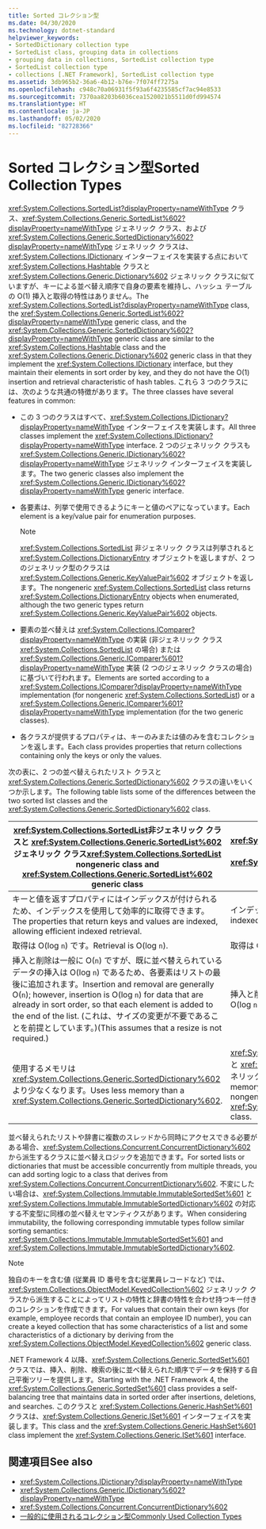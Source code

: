 ```yaml
---
title: Sorted コレクション型
ms.date: 04/30/2020
ms.technology: dotnet-standard
helpviewer_keywords:
- SortedDictionary collection type
- SortedList class, grouping data in collections
- grouping data in collections, SortedList collection type
- SortedList collection type
- collections [.NET Framework], SortedList collection type
ms.assetid: 3db965b2-36a6-4b12-b76e-7f074ff7275a
ms.openlocfilehash: c948c70a06931f5f93a6f4235585cf7ac94e8533
ms.sourcegitcommit: 7370aa8203b6036cea1520021b5511d0fd994574
ms.translationtype: HT
ms.contentlocale: ja-JP
ms.lasthandoff: 05/02/2020
ms.locfileid: "82728366"
---
```

# <a name="sorted-collection-types"></a><span data-ttu-id="8f9de-102">Sorted コレクション型</span><span class="sxs-lookup"><span data-stu-id="8f9de-102">Sorted Collection Types</span></span>

<span data-ttu-id="8f9de-103"><xref:System.Collections.SortedList?displayProperty=nameWithType> クラス、<xref:System.Collections.Generic.SortedList%602?displayProperty=nameWithType> ジェネリック クラス、および <xref:System.Collections.Generic.SortedDictionary%602?displayProperty=nameWithType> ジェネリック クラスは、<xref:System.Collections.IDictionary> インターフェイスを実装する点において <xref:System.Collections.Hashtable> クラスと <xref:System.Collections.Generic.Dictionary%602> ジェネリック クラスに似ていますが、キーによる並べ替え順序で自身の要素を維持し、ハッシュ テーブルの O(1) 挿入と取得の特性はありません。</span><span class="sxs-lookup"><span data-stu-id="8f9de-103">The <xref:System.Collections.SortedList?displayProperty=nameWithType> class, the <xref:System.Collections.Generic.SortedList%602?displayProperty=nameWithType> generic class, and the <xref:System.Collections.Generic.SortedDictionary%602?displayProperty=nameWithType> generic class are similar to the <xref:System.Collections.Hashtable> class and the <xref:System.Collections.Generic.Dictionary%602> generic class in that they implement the <xref:System.Collections.IDictionary> interface, but they maintain their elements in sort order by key, and they do not have the O(1) insertion and retrieval characteristic of hash tables.</span></span> <span data-ttu-id="8f9de-104">これら 3 つのクラスには、次のような共通の特徴があります。</span><span class="sxs-lookup"><span data-stu-id="8f9de-104">The three classes have several features in common:</span></span>

- <span data-ttu-id="8f9de-105">この 3 つのクラスはすべて、<xref:System.Collections.IDictionary?displayProperty=nameWithType> インターフェイスを実装します。</span><span class="sxs-lookup"><span data-stu-id="8f9de-105">All three classes implement the <xref:System.Collections.IDictionary?displayProperty=nameWithType> interface.</span></span> <span data-ttu-id="8f9de-106">2 つのジェネリック クラスも <xref:System.Collections.Generic.IDictionary%602?displayProperty=nameWithType> ジェネリック インターフェイスを実装します。</span><span class="sxs-lookup"><span data-stu-id="8f9de-106">The two generic classes also implement the <xref:System.Collections.Generic.IDictionary%602?displayProperty=nameWithType> generic interface.</span></span>

- <span data-ttu-id="8f9de-107">各要素は、列挙で使用できるようにキーと値のペアになっています。</span><span class="sxs-lookup"><span data-stu-id="8f9de-107">Each element is a key/value pair for enumeration purposes.</span></span>

   > [!NOTE]
   > <span data-ttu-id="8f9de-108"><xref:System.Collections.SortedList> 非ジェネリック クラスは列挙されると <xref:System.Collections.DictionaryEntry> オブジェクトを返しますが、2 つのジェネリック型のクラスは <xref:System.Collections.Generic.KeyValuePair%602> オブジェクトを返します。</span><span class="sxs-lookup"><span data-stu-id="8f9de-108">The nongeneric <xref:System.Collections.SortedList> class returns <xref:System.Collections.DictionaryEntry> objects when enumerated, although the two generic types return <xref:System.Collections.Generic.KeyValuePair%602> objects.</span></span>

- <span data-ttu-id="8f9de-109">要素の並べ替えは <xref:System.Collections.IComparer?displayProperty=nameWithType> の実装 (非ジェネリック クラス <xref:System.Collections.SortedList> の場合) または <xref:System.Collections.Generic.IComparer%601?displayProperty=nameWithType> 実装 (2 つのジェネリック クラスの場合) に基づいて行われます。</span><span class="sxs-lookup"><span data-stu-id="8f9de-109">Elements are sorted according to a <xref:System.Collections.IComparer?displayProperty=nameWithType> implementation (for nongeneric <xref:System.Collections.SortedList>) or a <xref:System.Collections.Generic.IComparer%601?displayProperty=nameWithType> implementation (for the two generic classes).</span></span>

- <span data-ttu-id="8f9de-110">各クラスが提供するプロパティは、キーのみまたは値のみを含むコレクションを返します。</span><span class="sxs-lookup"><span data-stu-id="8f9de-110">Each class provides properties that return collections containing only the keys or only the values.</span></span>

<span data-ttu-id="8f9de-111">次の表に、2 つの並べ替えられたリスト クラスと <xref:System.Collections.Generic.SortedDictionary%602> クラスの違いをいくつか示します。</span><span class="sxs-lookup"><span data-stu-id="8f9de-111">The following table lists some of the differences between the two sorted list classes and the <xref:System.Collections.Generic.SortedDictionary%602> class.</span></span>

| <span data-ttu-id="8f9de-112"><xref:System.Collections.SortedList>非ジェネリック クラスと <xref:System.Collections.Generic.SortedList%602> ジェネリック クラス</span><span class="sxs-lookup"><span data-stu-id="8f9de-112"><xref:System.Collections.SortedList> nongeneric class and <xref:System.Collections.Generic.SortedList%602> generic class</span></span> | <span data-ttu-id="8f9de-113"><xref:System.Collections.Generic.SortedDictionary%602> ジェネリック クラス</span><span class="sxs-lookup"><span data-stu-id="8f9de-113"><xref:System.Collections.Generic.SortedDictionary%602> generic class</span></span> |
|--|--|
| <span data-ttu-id="8f9de-114">キーと値を返すプロパティにはインデックスが付けられるため、インデックスを使用して効率的に取得できます。</span><span class="sxs-lookup"><span data-stu-id="8f9de-114">The properties that return keys and values are indexed, allowing efficient indexed retrieval.</span></span> | <span data-ttu-id="8f9de-115">インデックスを使用して取得することはできません。</span><span class="sxs-lookup"><span data-stu-id="8f9de-115">No indexed retrieval.</span></span> |
| <span data-ttu-id="8f9de-116">取得は O(log `n`) です。</span><span class="sxs-lookup"><span data-stu-id="8f9de-116">Retrieval is O(log `n`).</span></span> | <span data-ttu-id="8f9de-117">取得は O(log `n`) です。</span><span class="sxs-lookup"><span data-stu-id="8f9de-117">Retrieval is O(log `n`).</span></span> |
| <span data-ttu-id="8f9de-118">挿入と削除は一般に O(`n`) ですが、既に並べ替えられているデータの挿入は O(log `n`) であるため、各要素はリストの最後に追加されます。</span><span class="sxs-lookup"><span data-stu-id="8f9de-118">Insertion and removal are generally O(`n`); however, insertion is O(log `n`) for data that are already in sort order, so that each element is added to the end of the list.</span></span> <span data-ttu-id="8f9de-119">(これは、サイズの変更が不要であることを前提としています。)</span><span class="sxs-lookup"><span data-stu-id="8f9de-119">(This assumes that a resize is not required.)</span></span> | <span data-ttu-id="8f9de-120">挿入と削除は O(log `n`) です。</span><span class="sxs-lookup"><span data-stu-id="8f9de-120">Insertion and removal are O(log `n`).</span></span> |
| <span data-ttu-id="8f9de-121">使用するメモリは <xref:System.Collections.Generic.SortedDictionary%602> より少なくなります。</span><span class="sxs-lookup"><span data-stu-id="8f9de-121">Uses less memory than a <xref:System.Collections.Generic.SortedDictionary%602>.</span></span> | <span data-ttu-id="8f9de-122"><xref:System.Collections.SortedList> 非ジェネリック クラスと <xref:System.Collections.Generic.SortedList%602> ジェネリック クラスより多くのメモリを使用します。</span><span class="sxs-lookup"><span data-stu-id="8f9de-122">Uses more memory than the <xref:System.Collections.SortedList> nongeneric class and the <xref:System.Collections.Generic.SortedList%602> generic class.</span></span> |

<span data-ttu-id="8f9de-123">並べ替えられたリストや辞書に複数のスレッドから同時にアクセスできる必要がある場合、<xref:System.Collections.Concurrent.ConcurrentDictionary%602> から派生するクラスに並べ替えロジックを追加できます。</span><span class="sxs-lookup"><span data-stu-id="8f9de-123">For sorted lists or dictionaries that must be accessible concurrently from multiple threads, you can add sorting logic to a class that derives from <xref:System.Collections.Concurrent.ConcurrentDictionary%602>.</span></span> <span data-ttu-id="8f9de-124">不変にしたい場合は、<xref:System.Collections.Immutable.ImmutableSortedSet%601> と <xref:System.Collections.Immutable.ImmutableSortedDictionary%602> の対応する不変型に同様の並べ替えセマンティクスがあります。</span><span class="sxs-lookup"><span data-stu-id="8f9de-124">When considering immutability, the following corresponding immutable types follow similar sorting semantics: <xref:System.Collections.Immutable.ImmutableSortedSet%601> and <xref:System.Collections.Immutable.ImmutableSortedDictionary%602>.</span></span>

> [!NOTE]
> <span data-ttu-id="8f9de-125">独自のキーを含む値 (従業員 ID 番号を含む従業員レコードなど) では、<xref:System.Collections.ObjectModel.KeyedCollection%602> ジェネリック クラスから派生することによってリストの特性と辞書の特性を合わせ持つキー付きのコレクションを作成できます。</span><span class="sxs-lookup"><span data-stu-id="8f9de-125">For values that contain their own keys (for example, employee records that contain an employee ID number), you can create a keyed collection that has some characteristics of a list and some characteristics of a dictionary by deriving from the <xref:System.Collections.ObjectModel.KeyedCollection%602> generic class.</span></span>

<span data-ttu-id="8f9de-126">.NET Framework 4 以降、<xref:System.Collections.Generic.SortedSet%601> クラスでは、挿入、削除、検索の後に並べ替えられた順序でデータを保持する自己平衡ツリーを提供します。</span><span class="sxs-lookup"><span data-stu-id="8f9de-126">Starting with the .NET Framework 4, the <xref:System.Collections.Generic.SortedSet%601> class provides a self-balancing tree that maintains data in sorted order after insertions, deletions, and searches.</span></span> <span data-ttu-id="8f9de-127">このクラスと <xref:System.Collections.Generic.HashSet%601> クラスは、<xref:System.Collections.Generic.ISet%601> インターフェイスを実装します。</span><span class="sxs-lookup"><span data-stu-id="8f9de-127">This class and the <xref:System.Collections.Generic.HashSet%601> class implement the <xref:System.Collections.Generic.ISet%601> interface.</span></span>

## <a name="see-also"></a><span data-ttu-id="8f9de-128">関連項目</span><span class="sxs-lookup"><span data-stu-id="8f9de-128">See also</span></span>

- <xref:System.Collections.IDictionary?displayProperty=nameWithType>
- <xref:System.Collections.Generic.IDictionary%602?displayProperty=nameWithType>
- <xref:System.Collections.Concurrent.ConcurrentDictionary%602>
- [<span data-ttu-id="8f9de-129"> 一般的に使用されるコレクション型</span><span class="sxs-lookup"><span data-stu-id="8f9de-129">Commonly Used Collection Types</span></span>](../../../docs/standard/collections/commonly-used-collection-types.md)
